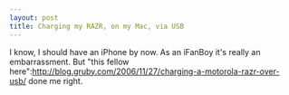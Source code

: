 ```yaml
---
layout: post
title: Charging my RAZR, on my Mac, via USB
---
```

I know, I should have an iPhone by now.  As an iFanBoy it's really an embarrassment.  But "this fellow here":http://blog.gruby.com/2006/11/27/charging-a-motorola-razr-over-usb/ done me right.
